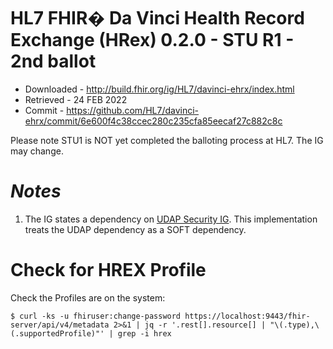 # HL7 FHIR� Da Vinci Health Record Exchange (HRex) 0.2.0 - STU R1 - 2nd ballot

- Downloaded - http://build.fhir.org/ig/HL7/davinci-ehrx/index.html
- Retrieved - 24 FEB 2022
- Commit - https://github.com/HL7/davinci-ehrx/commit/6e600f4c38ccec280c235cfa85eecaf27c882c8c

Please note STU1 is NOT yet completed the balloting process at HL7. The IG may change.

# *Notes*

1. The IG states a dependency on [UDAP Security IG](http://build.fhir.org/ig/HL7/davinci-ehrx/index.html#dependencies). This implementation treats the UDAP dependency as a SOFT dependency.

# Check for HREX Profile
Check the Profiles are on the system: 

```
$ curl -ks -u fhiruser:change-password https://localhost:9443/fhir-server/api/v4/metadata 2>&1 | jq -r '.rest[].resource[] | "\(.type),\(.supportedProfile)"' | grep -i hrex
```